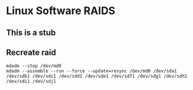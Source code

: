 # Linux Software RAIDS
## This is a stub

## Recreate raid
```
mdadm --stop /dev/md0
mdadm --assemble --run --force --update=resync /dev/md0 /dev/sda1 /dev/sdb1 /dev/sdc1 /dev/sdd1 /dev/sde1 /dev/sdf1 /dev/sdg1 /dev/sdh1 /dev/sdi1 /dev/sdj1
```  
